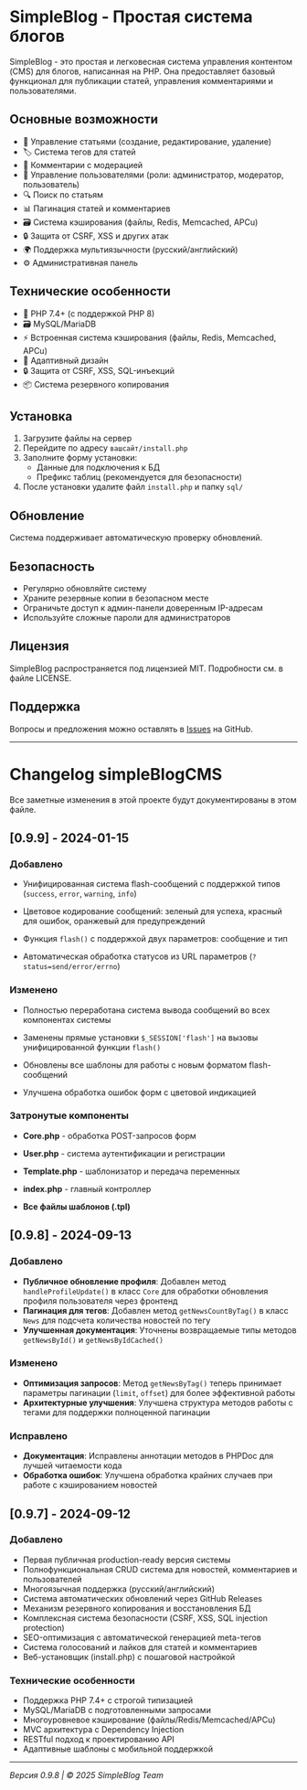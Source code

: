 # SimpleBlog - Простая система блогов

SimpleBlog - это простая и легковесная система управления контентом (CMS) для блогов, написанная на PHP. Она предоставляет базовый функционал для публикации статей, управления комментариями и пользователями.

## Основные возможности

- 📝 Управление статьями (создание, редактирование, удаление)
- 🏷️ Система тегов для статей
- 💬 Комментарии с модерацией
- 👥 Управление пользователями (роли: администратор, модератор, пользователь)
- 🔍 Поиск по статьям
- 📊 Пагинация статей и комментариев
- 🗃️ Система кэширования (файлы, Redis, Memcached, APCu)
- 🔒 Защита от CSRF, XSS и других атак
- 🌍 Поддержка мультиязычности (русский/английский)
- ⚙️ Административная панель

## Технические особенности

- 🚀 PHP 7.4+ (с поддержкой PHP 8)
- 🗃️ MySQL/MariaDB
- ⚡ Встроенная система кэширования (файлы, Redis, Memcached, APCu)
- 📱 Адаптивный дизайн
- 🔒 Защита от CSRF, XSS, SQL-инъекций
- 📦 Система резервного копирования

## Установка

1. Загрузите файлы на сервер
2. Перейдите по адресу `вашсайт/install.php`
3. Заполните форму установки:
   - Данные для подключения к БД
   - Префикс таблиц (рекомендуется для безопасности)
4. После установки удалите файл `install.php` и папку `sql/`

## Обновление

Система поддерживает автоматическую проверку обновлений. 

## Безопасность

- Регулярно обновляйте систему
- Храните резервные копии в безопасном месте
- Ограничьте доступ к админ-панели доверенным IP-адресам
- Используйте сложные пароли для администраторов

## Лицензия

SimpleBlog распространяется под лицензией MIT. Подробности см. в файле LICENSE.

## Поддержка

Вопросы и предложения можно оставлять в [Issues](https://github.com/pumba250/simpleBlog/issues) на GitHub.

---
# Changelog simpleBlogCMS

Все заметные изменения в этой проекте будут документированы в этом файле.

## [0.9.9] - 2024-01-15

### Добавлено
- Унифицированная система flash-сообщений с поддержкой типов (`success`, `error`, `warning`, `info`)

- Цветовое кодирование сообщений: зеленый для успеха, красный для ошибок, оранжевый для предупреждений

- Функция `flash()` с поддержкой двух параметров: сообщение и тип

- Автоматическая обработка статусов из URL параметров (`?status=send/error/errno`)

### Изменено
- Полностью переработана система вывода сообщений во всех компонентах системы

- Заменены прямые установки `$_SESSION['flash']` на вызовы унифицированной функции `flash()`

- Обновлены все шаблоны для работы с новым форматом flash-сообщений

- Улучшена обработка ошибок форм с цветовой индикацией

### Затронутые компоненты
- **Core.php** - обработка POST-запросов форм

- **User.php** - система аутентификации и регистрации

- **Template.php** - шаблонизатор и передача переменных

- **index.php** - главный контроллер

- **Все файлы шаблонов (.tpl)**

## [0.9.8] - 2024-09-13

### Добавлено
- **Публичное обновление профиля**: Добавлен метод `handleProfileUpdate()` в класс `Core` для обработки обновления профиля пользователя через фронтенд
- **Пагинация для тегов**: Добавлен метод `getNewsCountByTag()` в класс `News` для подсчета количества новостей по тегу
- **Улучшенная документация**: Уточнены возвращаемые типы методов `getNewsById()` и `getNewsByIdCached()`

### Изменено
- **Оптимизация запросов**: Метод `getNewsByTag()` теперь принимает параметры пагинации (`limit`, `offset`) для более эффективной работы
- **Архитектурные улучшения**: Улучшена структура методов работы с тегами для поддержки полноценной пагинации

### Исправлено
- **Документация**: Исправлены аннотации методов в PHPDoc для лучшей читаемости кода
- **Обработка ошибок**: Улучшена обработка крайних случаев при работе с кэшированием новостей

## [0.9.7] - 2024-09-12

### Добавлено
- Первая публичная production-ready версия системы
- Полнофункциональная CRUD система для новостей, комментариев и пользователей
- Многоязычная поддержка (русский/английский)
- Система автоматических обновлений через GitHub Releases
- Механизм резервного копирования и восстановления БД
- Комплексная система безопасности (CSRF, XSS, SQL injection protection)
- SEO-оптимизация с автоматической генерацией meta-тегов
- Система голосований и лайков для статей и комментариев
- Веб-установщик (install.php) с пошаговой настройкой

### Технические особенности
- Поддержка PHP 7.4+ с строгой типизацией
- MySQL/MariaDB с подготовленными запросами
- Многоуровневое кэширование (файлы/Redis/Memcached/APCu)
- MVC архитектура с Dependency Injection
- RESTful подход к проектированию API
- Адаптивные шаблоны с мобильной поддержкой

---

*Версия 0.9.8 | © 2025 SimpleBlog Team*
